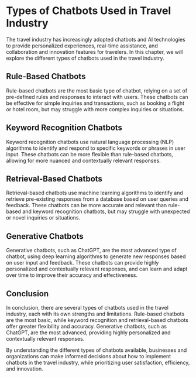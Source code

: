 Types of Chatbots Used in Travel Industry
========================================================================================

The travel industry has increasingly adopted chatbots and AI technologies to provide personalized experiences, real-time assistance, and collaboration and innovation features for travelers. In this chapter, we will explore the different types of chatbots used in the travel industry.

Rule-Based Chatbots
-------------------

Rule-based chatbots are the most basic type of chatbot, relying on a set of pre-defined rules and responses to interact with users. These chatbots can be effective for simple inquiries and transactions, such as booking a flight or hotel room, but may struggle with more complex inquiries or situations.

Keyword Recognition Chatbots
----------------------------

Keyword recognition chatbots use natural language processing (NLP) algorithms to identify and respond to specific keywords or phrases in user input. These chatbots can be more flexible than rule-based chatbots, allowing for more nuanced and contextually relevant responses.

Retrieval-Based Chatbots
------------------------

Retrieval-based chatbots use machine learning algorithms to identify and retrieve pre-existing responses from a database based on user queries and feedback. These chatbots can be more accurate and relevant than rule-based and keyword recognition chatbots, but may struggle with unexpected or novel inquiries or situations.

Generative Chatbots
-------------------

Generative chatbots, such as ChatGPT, are the most advanced type of chatbot, using deep learning algorithms to generate new responses based on user input and feedback. These chatbots can provide highly personalized and contextually relevant responses, and can learn and adapt over time to improve their accuracy and effectiveness.

Conclusion
----------

In conclusion, there are several types of chatbots used in the travel industry, each with its own strengths and limitations. Rule-based chatbots are the most basic, while keyword recognition and retrieval-based chatbots offer greater flexibility and accuracy. Generative chatbots, such as ChatGPT, are the most advanced, providing highly personalized and contextually relevant responses.

By understanding the different types of chatbots available, businesses and organizations can make informed decisions about how to implement chatbots in the travel industry, while prioritizing user satisfaction, efficiency, and innovation.
